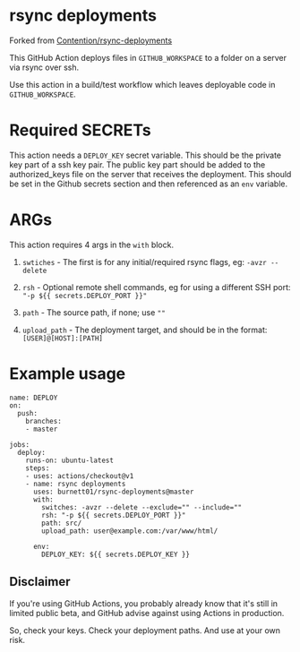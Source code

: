 # rsync deployments

Forked from [Contention/rsync-deployments](https://github.com/Contention/rsync-deployments)


This GitHub Action deploys files in `GITHUB_WORKSPACE` to a folder on a server via rsync over ssh. 

Use this action in a build/test workflow which leaves deployable code in `GITHUB_WORKSPACE`.

# Required SECRETs

This action needs a `DEPLOY_KEY` secret variable. This should be the private key part of a ssh key pair. The public key part should be added to the authorized_keys file on the server that receives the deployment. This should be set in the Github secrets section and then referenced as an `env` variable.

# ARGs

This action requires 4 args in the `with` block.

1. `swtiches` - The first is for any initial/required rsync flags, eg: `-avzr --delete`

2. `rsh` - Optional remote shell commands, eg for using a different SSH port: `"-p ${{ secrets.DEPLOY_PORT }}"`

3. `path` - The source path, if none; use `""`

4. `upload_path` - The deployment target, and should be in the format: `[USER]@[HOST]:[PATH]`

# Example usage

```
name: DEPLOY
on:
  push:
    branches:
    - master

jobs:
  deploy:
    runs-on: ubuntu-latest
    steps:
    - uses: actions/checkout@v1
    - name: rsync deployments
      uses: burnett01/rsync-deployments@master
      with:
        switches: -avzr --delete --exclude="" --include=""
        rsh: "-p ${{ secrets.DEPLOY_PORT }}"
        path: src/
        upload_path: user@example.com:/var/www/html/

      env:
        DEPLOY_KEY: ${{ secrets.DEPLOY_KEY }}

```

## Disclaimer

If you're using GitHub Actions, you probably already know that it's still in limited public beta, and GitHub advise against using Actions in production. 

So, check your keys. Check your deployment paths. And use at your own risk.
